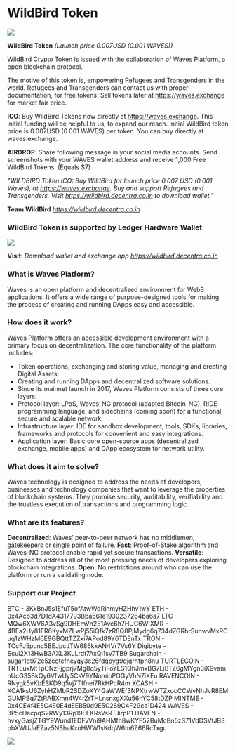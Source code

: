 # WildBird Token
![](http://wildbird.decentra.co.in/img/wildbird.jpg)

**WildBird Token** *(Launch price 0.007USD (0.001 WAVES))* 

WildBird Crypto Token is issued with the collaboration of Waves Platform, a open blockchain protocol. 

The motive of this token is, empowering Refugees and Transgenders in the world. Refugees and Transgenders can contact us with proper documentation, for free tokens. Sell tokens later at https://waves.exchange for market fair price. 

**ICO**: Buy WildBird Tokens now directly at https://waves.exchange. This initial funding will be helpful to us, to expand our reach. Initial WildBird token price is 0.007USD (0.001 WAVES) per token. You can buy directly at waves.exchange. 

**AIRDROP**: Share following message in your social media accounts. Send screenshots with your WAVES wallet address and receive 1,000 Free WildBird Tokens. (Equals $7)

*"WILDBIRD Token ICO: Buy WildBird for launch price 0.007 USD (0.001 Waves), at https://waves.exchange. Buy and support Refugees and Transgenders. Visit https://wildbird.decentra.co.in to download wallet."*

**Team WildBird**
*https://wildbird.decentra.co.in*


### WildBird Token is supported by Ledger Hardware Wallet
![](http://wildbird.decentra.co.in/img/ledgerwallet.jpg)

**Visit**: *Download wallet and exchange app
https://wildbird.decentra.co.in*


### What is Waves Platform?
Waves is an open platform and decentralized environment for Web3 applications. It offers a wide range of purpose-designed tools for making the process of creating and running DApps easy and accessible.

### How does it work?
Waves Platform offers an accessible development environment with a primary focus on decentralization. The core functionality of the platform includes:
- Token operations, exchanging and storing value, managing and creating Digital Assets;
- Creating and running DApps and decentralized software solutions.
- Since its mainnet launch in 2017, Waves Platform consists of three core layers:
- Protocol layer: LPoS, Waves-NG protocol (adapted Bitcoin-NG), RIDE programming language, and sidechains (coming soon) for a functional, secure and scalable network.
- Infrastructure layer: IDE for sandbox development, tools, SDKs, libraries, frameworks and protocols for convenient and easy integrations.
- Application layer: Basic core open-source apps (decentralized exchange, mobile apps) and DApp ecosystem for network utility.

### What does it aim to solve?
Waves technology is designed to address the needs of developers, businesses and technology companies that want to leverage the properties of blockchain systems. They promise security, auditability, verifiability and the trustless execution of transactions and programming logic.

### What are its features?
**Decentralized**: Waves’ peer-to-peer network has no middlemen, gatekeepers or single point of failure.
**Fast**: Proof-of-Stake algorithm and Waves-NG protocol enable rapid yet secure transactions.
**Versatile**: Designed to address all of the most pressing needs of developers exploring blockchain integrations.
**Open**: No restrictions around who can use the platform or run a validating node.

### Support our Project
BTC - 3KxBnJ5s1EfuT5ofAtwWdRihmyHZHhv1wY
ETH - 0x4Acb3d7D1dA4317793Bba561e1930237264ba6a7
LTC - MQw6XWV6A3vSg9DHEmVn2E1Avc6h7HUC6W
XMR - 4BEa2Hy81FR6KyxMZLwPj55iQfk7zR8Q8PjMydg6q734dZGRbrSunwvMxRCuq1zWHzM6E9GBQttTZZxi7APod89Y6TDEnTx
TRON - TCcFJ5punc5BEJpcJTW686kxAN4Vr7Vs6Y
Digibyte - Scui2X13HwB3AXL3KuLrdt7AxQi1sv7TB9
Sugarchain - sugar1q972e5zcqtcfneyqy3c26fdqpyg9djqrhfpn8nu
TURTLECOIN - TRTLuxMtTpCNzFjgprj7Mg8q5yTiFoYES1QhJmxBG7LiBTZ6gMYgn3iX9vamnUcG35BkQy6VfwUy5CsV9YNomioPGGyVhN7iXEu
RAVENCOIN - RNygk5vKbESKD9q5vj7Tffnei7RkHPcR4m
XCASH - XCA1ksU6ZyhHZMbR2SDZoXY4GaWWEf3NPXtrwWTZxocCCWvNhJvR8EMGUMPBq7ZtRABXmn4W4rZrTHLnsnxgXXu56nYC58tDZP
MINTME - 0x4CE4f4E5C4E0E4dEEB50d9E5C289C4F29ca1D424
WAVES - 3P5cHacpqS2RWy13Rp19EEKRsVsRTJirpP1
HAVEN - hvxyGasjZTGY9Wund1EDFvVni9AHMfh8wKYF52BuMcBn5zS71VdDSVtJB3pbXWUJaEZaz5NShaKxoHWW1sKdqW6m6Z66RcTxgu

![](http://wildbird.decentra.co.in/img/waves.jpg)
